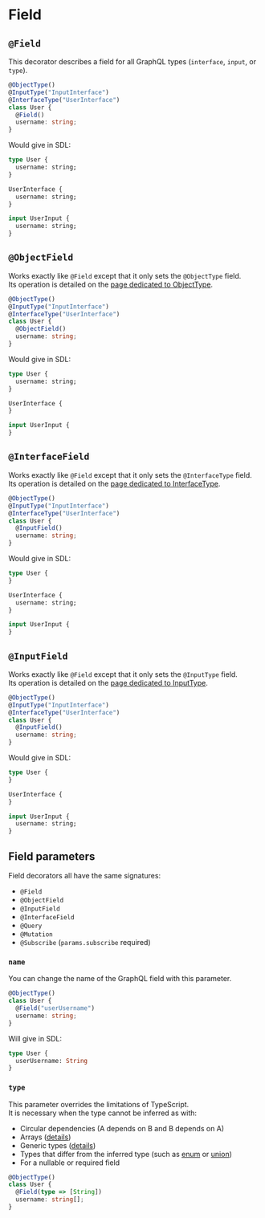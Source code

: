 # Field

## `@Field`
This decorator describes a field for all GraphQL types (`interface`, `input`, or `type`).
```ts
@ObjectType()
@InputType("InputInterface")
@InterfaceType("UserInterface")
class User {
  @Field()
  username: string;
}
```
Would give in SDL:
```graphql
type User {
  username: string;
}

UserInterface {
  username: string;
}

input UserInput {
  username: string;
}
```

## `@ObjectField`
Works exactly like `@Field` except that it only sets the `@ObjectType` field.  
Its operation is detailed on the [page dedicated to ObjectType](/graphql-composer-decorators/types/object-type#objectfield).
```ts
@ObjectType()
@InputType("InputInterface")
@InterfaceType("UserInterface")
class User {
  @ObjectField()
  username: string;
}
```
Would give in SDL:
```graphql
type User {
  username: string;
}

UserInterface {
}

input UserInput {
}
```

## `@InterfaceField`
Works exactly like `@Field` except that it only sets the `@InterfaceType` field.  
Its operation is detailed on the [page dedicated to InterfaceType](/graphql-composer-decorators/types/interface-type#interfacefield).
```ts
@ObjectType()
@InputType("InputInterface")
@InterfaceType("UserInterface")
class User {
  @InputField()
  username: string;
}
```
Would give in SDL:
```graphql
type User {
}

UserInterface {
  username: string;
}

input UserInput {
}
```

## `@InputField`
Works exactly like `@Field` except that it only sets the `@InputType` field.  
Its operation is detailed on the [page dedicated to InputType](/graphql-composer-decorators/types/input-type#inputfield).
```ts
@ObjectType()
@InputType("InputInterface")
@InterfaceType("UserInterface")
class User {
  @InputField()
  username: string;
}
```

Would give in SDL:
```graphql
type User {
}

UserInterface {
}

input UserInput {
  username: string;
}
```

## Field parameters
Field decorators all have the same signatures:
- `@Field`
- `@ObjectField`
- `@InputField`
- `@InterfaceField`
- `@Query`
- `@Mutation`
- `@Subscribe` (`params.subscribe` required)

### `name`
You can change the name of the GraphQL field with this parameter.
```ts
@ObjectType()
class User {
  @Field("userUsername")
  username: string;
}
```
Will give in SDL:
```graphql
type User {
  userUsername: String
}
```

### `type`
This parameter overrides the limitations of TypeScript.  
It is necessary when the type cannot be inferred as with:
- Circular dependencies (A depends on B and B depends on A)
- Arrays ([details](/graphql-composer-decorators/intro/introduction/#array))
- Generic types ([details](/graphql-composer-decorators/#generic-types))
- Types that differ from the inferred type (such as [enum](/graphql-composer-decorators/types/enum-type) or [union](/graphql-composer-decorators/types/union-type))
- For a nullable or required field

```ts
@ObjectType()
class User {
  @Field(type => [String])
  username: string[];
}
```
